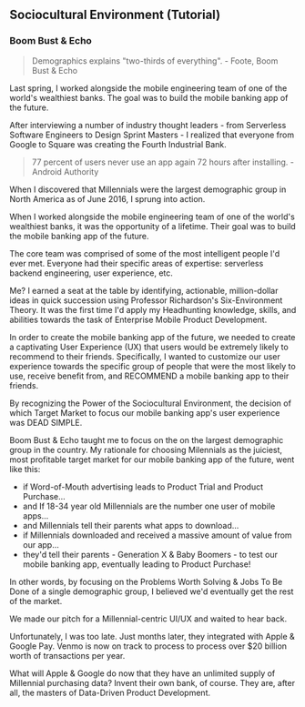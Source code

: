 ## Sociocultural Environment (Tutorial)
### Boom Bust & Echo

> Demographics explains "two-thirds of everything". - Foote, Boom Bust & Echo

Last spring, I worked alongside the mobile engineering team of one of the world's wealthiest banks. The goal was to build the mobile banking app of the future.

After interviewing a number of industry thought leaders - from Serverless Software Engineers to Design Sprint Masters - I realized that everyone from Google to Square was creating the Fourth Industrial Bank.

> 77 percent of users never use an app again 72 hours after installing. - Android Authority

When I discovered that Millennials were the largest demographic group in North America as of June 2016, I sprung into action.

When I worked alongside the mobile engineering team of one of the world's wealthiest banks, it was the opportunity of a lifetime. Their goal was to build the mobile banking app of the future.

The core team was comprised of some of the most intelligent people I'd ever met. Everyone had their specific areas of expertise: serverless backend engineering, user experience, etc.

Me? I earned a seat at the table by identifying, actionable, million-dollar ideas in quick succession using Professor Richardson's Six-Environment Theory. It was the first time I'd apply my Headhunting knowledge, skills, and abilities towards the task of Enterprise Mobile Product Development.

In order to create the mobile banking app of the future, we needed to create a captivating User Experience (UX) that users would be extremely likely to recommend to their friends. Specifically, I wanted to customize our user experience towards the specific group of people that were the most likely to use, receive benefit from, and RECOMMEND a mobile banking app to their friends.

By recognizing the Power of the Sociocultural Environment, the decision of which Target Market to focus our mobile banking app's user experience was DEAD SIMPLE.

Boom Bust & Echo taught me to focus on the on the largest demographic group in the country. My rationale for choosing Milennials as the juiciest, most profitable target market for our mobile banking app of the future, went like this:
- if Word-of-Mouth advertising leads to Product Trial and Product Purchase...
- and If 18-34 year old Millennials are the number one user of mobile apps...
- and Millennials tell their parents what apps to download...
- if Millennials downloaded and received a massive amount of value from our app...
- they'd tell their parents - Generation X & Baby Boomers - to test our mobile banking app, eventually leading to Product Purchase!

In other words, by focusing on the Problems Worth Solving & Jobs To Be Done of a single demographic group, I believed we'd eventually get the rest of the market.

We made our pitch for a Millennial-centric UI/UX and waited to hear back.

Unfortunately, I was too late. Just months later, they integrated with Apple & Google Pay. Venmo is now on track to process to process over $20 billion worth of transactions per year.

What will Apple & Google do now that they have an unlimited supply of Millennial purchasing data? Invent their own bank, of course. They are, after all, the masters of Data-Driven Product Development.
